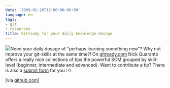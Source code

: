 ```yaml
---
date: '2009-01-20T12:00:00-00:00'
language: en
tags:
- git
- resources
title: Gitready for your daily knowledge-dosage
---
```



<img src="http://zerokspot.com/uploads/snapshots/gitready-20090120-173525.png" class="left" />Need your daily dosage of "perhaps learning something new"? Why not improve your git-skills at the same time?! On [gitready.com](http://gitready.com/) Nick Quaranto offers a really nice collections of tips the powerful SCM grouped by skill-level (beginner, intermediate and advanced). Want to contribute a tip? There is also a [submit form](http://gitready.com/submit.html) for you :-)

[via [github.com](http://github.com/blog/300-daily-git-tips)]